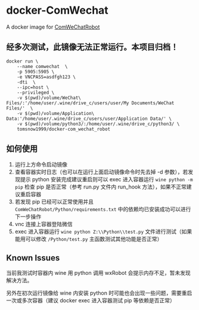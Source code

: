 # docker-ComWechat
A docker image for [ComWeChatRobot](https://github.com/ljc545w/ComWeChatRobot)

## 经多次测试，此镜像无法正常运行。本项目归档！


``` shell
docker run \
    --name comwechat  \
    -p 5905:5905 \
    -e VNCPASS=asdfgh123 \
    -dti  \
    --ipc=host \
    --privileged \
    -v $(pwd)/volume/WeChat\ Files/:'/home/user/.wine/drive_c/users/user/My Documents/WeChat Files/'  \
    -v $(pwd)/volume/Application\ Data:'/home/user/.wine/drive_c/users/user/Application Data/' \
    -v $(pwd)/volume/python3/:/home/user/.wine/drive_c/python3/ \
    tomsnow1999/docker-com_wechat_robot
```

## 如何使用
1. 运行上方命令启动镜像
2. 查看容器实时日志（也可以在运行上面启动镜像命令时先去掉 -d 参数），若发现提示 python 安装完成建议重启则可以 exec 进入容器运行 `wine python -m pip` 检查 pip 是否正常（参考 run.py 文件内 run_hook 方法），如果不正常建议重启容器
3. 若发现 pip 已经可以正常使用并且 `ComWeChatRobot/Python/requirements.txt` 中的依赖均已安装成功可以进行下一步操作
4. vnc 连接上容器登陆微信
5. exec 进入容器运行 `wine python Z:\\Python\\test.py` 文件进行测试（如果能用可以修改 `/Python/test.py` 主函数测试其他功能是否正常）



## Known Issues
当前我测试时容器内 wine 用 python 调用 wxRobot 会提示内存不足，暂未发现解决方法。

另外在初次运行镜像给 wine 内安装 python 时可能也会出现一些问题，需要重启一次或多次容器（建议 docker exec 进入容器测试 pip 等依赖是否正常）
